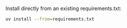 Install directly from an existing requirements.txt:

```bash
uv install --from=requirements.txt
```

